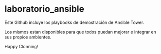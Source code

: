 # laboratorio_ansible


Este Github incluye los playbooks de demostración  de Ansible Tower.

Los mismos estan disponibles para que todos puedan mejorar e integrar en sus propios ambientes.

Happy Clonning!
